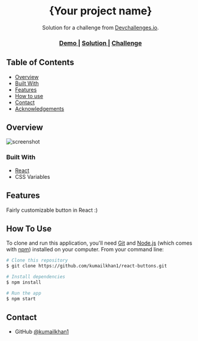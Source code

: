 <!-- Please update value in the {}  -->

<h1 align="center">{Your project name}</h1>

<div align="center">
   Solution for a challenge from  <a href="http://devchallenges.io" target="_blank">Devchallenges.io</a>.
</div>

<div align="center">
  <h3>
    <a href="https://reactive-buttons.netlify.app/">
      Demo
    </a>
    <span> | </span>
    <a href="https://github.com/kumailkhan1/react-buttons">
      Solution
    </a>
    <span> | </span>
    <a href="https://devchallenges.io/challenges/ohgVTyJCbm5OZyTB2gNY">
      Challenge
    </a>
  </h3>
</div>

<!-- TABLE OF CONTENTS -->

## Table of Contents

- [Overview](#overview)
- [Built With](#built-with)
- [Features](#features)
- [How to use](#how-to-use)
- [Contact](#contact)
- [Acknowledgements](#acknowledgements)

<!-- OVERVIEW -->

## Overview

![screenshot](https://imgur.com/a/sfiXrjf)



### Built With

<!-- This section should list any major frameworks that you built your project using. Here are a few examples.-->

- [React](https://reactjs.org/)
- CSS Variables
## Features

<!-- List the features of your application or follow the template. Don't share the figma file here :) -->

Fairly customizable button in React :)

## How To Use

<!-- This is an example, please update according to your application -->

To clone and run this application, you'll need [Git](https://git-scm.com) and [Node.js](https://nodejs.org/en/download/) (which comes with [npm](http://npmjs.com)) installed on your computer. From your command line:

```bash
# Clone this repository
$ git clone https://github.com/kumailkhan1/react-buttons.git

# Install dependencies
$ npm install

# Run the app
$ npm start
```

## Contact

- GitHub [@kumailkhan1](https://{github.com/kumailkhan1})
